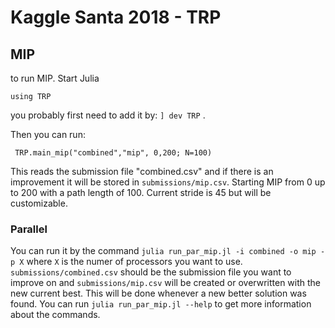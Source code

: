 # Kaggle Santa 2018 - TRP

## MIP
to run MIP. Start Julia
```
using TRP
```

you probably first need to add it by: `] dev TRP` .

Then you can run:

```
 TRP.main_mip("combined","mip", 0,200; N=100)
```

This reads the submission file "combined.csv" and if there is an improvement it will be stored in `submissions/mip.csv`.
Starting MIP from 0 up to 200 with a path length of 100. Current stride is 45 but will be customizable.

### Parallel
You can run it by the command `julia run_par_mip.jl -i combined -o mip -p X` where `X` is the numer of processors you want to use.
`submissions/combined.csv` should be the submission file you want to improve on and `submissions/mip.csv` will be created or overwritten with the new current best.
This will be done whenever a new better solution was found. You can run `julia run_par_mip.jl --help` to get more information about the commands.